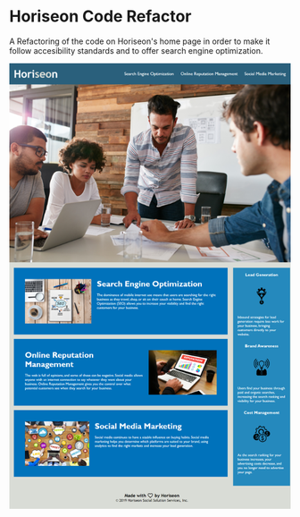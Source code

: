 # Horiseon Code Refactor

A Refactoring of the code on Horiseon's home page in order to make
it follow accesibility standards and to offer search engine optimization.

![Website Screenshot](./Develop/assets/images/HoriseonWebSite.png "Finished Horiseon Screenshot")